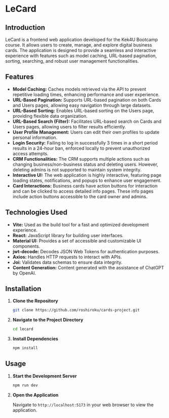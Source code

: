 # LeCard

## Introduction

LeCard is a frontend web application developed for the Kek4U Bootcamp course. It allows users to create, manage, and explore digital business cards. The application is designed to provide a seamless and interactive experience with features such as model caching, URL-based pagination, sorting, searching, and robust user management functionalities.

## Features

- **Model Caching:** Caches models retrieved via the API to prevent repetitive loading times, enhancing performance and user experience.
- **URL-Based Pagination:** Supports URL-based pagination on both Cards and Users pages, allowing easy navigation through large datasets.
- **URL-Based Sorting:** Enables URL-based sorting on the Users page, providing flexible data organization.
- **URL-Based Search (Filter):** Facilitates URL-based search on Cards and Users pages, allowing users to filter results efficiently.
- **User Profile Management:** Users can edit their own profiles to update personal information.
- **Login Security:** Failing to log in successfully 3 times in a short period results in a 24-hour ban, enforced locally to prevent unauthorized access attempts.
- **CRM Functionalities:** The CRM supports multiple actions such as changing business/non-business status and deleting users. However, deleting admins is not supported to maintain system integrity.
- **Interactive UI:** The web application is highly interactive, featuring page loading states, notifications, and popups to enhance user engagement.
- **Card Interactions:** Business cards have action buttons for interaction and can be clicked to access detailed info pages. These info pages include action buttons accessible to the card owner and admins.

## Technologies Used

- **Vite:** Used as the build tool for a fast and optimized development experience.
- **React:** JavaScript library for building user interfaces.
- **Material UI:** Provides a set of accessible and customizable UI components.
- **jwt-decode:** Decodes JSON Web Tokens for authentication purposes.
- **Axios:** Handles HTTP requests to interact with APIs.
- **Joi:** Validates data schemas to ensure data integrity.
- **Content Generation:** Content generated with the assistance of ChatGPT by OpenAI.

## Installation

1. **Clone the Repository**

    ```bash
    git clone https://github.com/roshiroku/cards-project.git
    ```

2. **Navigate to the Project Directory**

    ```bash
    cd lecard
    ```

3. **Install Dependencies**

    ```bash
    npm install
    ```

## Usage

1. **Start the Development Server**

    ```bash
    npm run dev
    ```

2. **Open the Application**

    Navigate to `http://localhost:5173` in your web browser to view the application.
